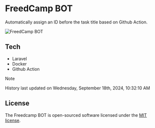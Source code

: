 # FreedCamp BOT

Automatically assign an ID before the task title based on Github Action.

![FreedCamp BOT](https://repository-images.githubusercontent.com/737932867/7d34798b-2680-471c-b089-a78a718d3d6a)

## Tech

- Laravel
- Docker
- Github Action

> [!NOTE]  
> History last updated on Wednesday, September 18th, 2024, 10:32:10 AM

## License

The Freedcamp BOT is open-sourced software licensed under the [MIT license](https://opensource.org/licenses/MIT).
